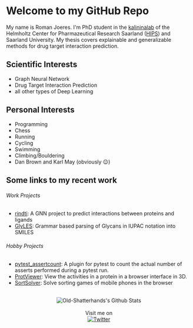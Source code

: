 <!--
### Hi there 👋

**Old-Shatterhand/Old-Shatterhand** is a ✨ _special_ ✨ repository because its `README.md` (this file) appears on your GitHub profile.

Here are some ideas to get you started:

- 🔭 I’m currently working on ...
- 🌱 I’m currently learning ...
- 👯 I’m looking to collaborate on ...
- 🤔 I’m looking for help with ...
- 💬 Ask me about ...
- 📫 How to reach me: ...
- 😄 Pronouns: ...
- ⚡ Fun fact: ...
-->
# Welcome to my GitHub Repo

My name is Roman Joeres. I'm PhD student in the [kalininalab](https://www.helmholtz-hips.de/de/forschung/teams/team/wirkstoffbioinformatik/) of the Helmholtz Center for Pharmazeutical Research Saarland ([HIPS](https://www.helmholtz-hzi.de/de/das-hzi/standorte/helmholtz-institut-fuer-pharmazeutische-forschung-saarland-hips/das-hips/)) and Saarland University. My thesis covers explainable and generalizable methods for drug target interaction prediction.

## Scientific Interests
 - Graph Neural Network
 - Drug Target Interaction Prediction
 - all other types of Deep Learning

## Personal Interests
 - Programming
 - Chess
 - Running
 - Cycling
 - Swimming
 - Climbing/Bouldering
 - Dan Brown and Karl May (obviously :wink:)

## Some links to my recent work

###### Work Projects
 * [rindti](https://github.com/ilsenatorov/rindti): A GNN project to predict interactions between proteins and ligands
 * [GlyLES](https://github.com/kalininalab/GlyLES): Grammar based parsing of Glycans in IUPAC notation into SMILES

###### Hobby Projects
 * [pytest_assertcount](https://github.com/Old-Shatterhand/pytest_assertcount): A plugin for pytest to count the actual number of asserts performed during a pytest run.
 * [ProtViewer](https://github.com/Old-Shatterhand/ProtViewer): View the activities in a protein in a browser interface in 3D.
 * [SortSolver](https://github.com/Old-Shatterhand/SortSolver): Solve sorting games of mobile phones in the browser
<br>
<div align="center">
  <img align="center" src="https://github-readme-stats.vercel.app/api?username=old-shatterhand&include_all_commits=true&count_private=true&show_icons=true&line_height=20&title_color=7A7ADB&icon_color=2234AE&text_color=D3D3D3&bg_color=0,000000,130F40" alt="Old-Shatterhands's Github Stats"><br><br>
  Visit me on<br>
  <a href="https://twitter.com/romanjoeres" target="_blank"><img src="https://img.shields.io/badge/Twitter-%231DA1F2.svg?&style=flat-square&logo=twitter&logoColor=white" alt="Twitter"></a>
 <!--a href="https://scholar.google.com/citations?user=wou9eEMAAAAJ&hl=en"-->
</div>
